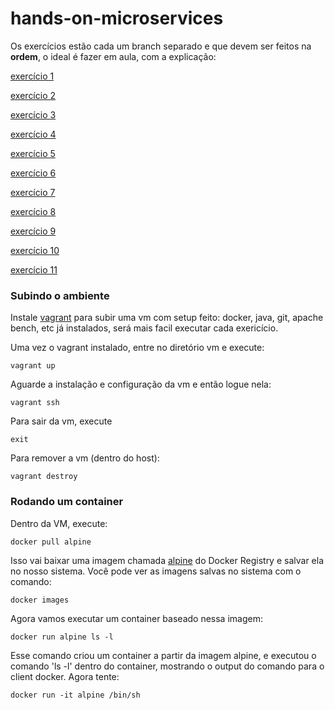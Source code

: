 # hands-on-microservices

Os exercícios estão cada um branch separado e que devem ser feitos na **ordem**, o ideal é fazer em aula, com a explicação:

[exercício 1](https://github.com/luizroos/hands-on-microservices/tree/e1)

[exercício 2](https://github.com/luizroos/hands-on-microservices/tree/e2)

[exercício 3](https://github.com/luizroos/hands-on-microservices/tree/e3)

[exercício 4](https://github.com/luizroos/hands-on-microservices/tree/e4)

[exercício 5](https://github.com/luizroos/hands-on-microservices/tree/e5)

[exercício 6](https://github.com/luizroos/hands-on-microservices/tree/e6)

[exercício 7](https://github.com/luizroos/hands-on-microservices/tree/e7)

[exercício 8](https://github.com/luizroos/hands-on-microservices/tree/e8)

[exercício 9](https://github.com/luizroos/hands-on-microservices/tree/e9)

[exercício 10](https://github.com/luizroos/hands-on-microservices/tree/e10)

[exercício 11](https://github.com/luizroos/hands-on-microservices/tree/e11)

### Subindo o ambiente

Instale [vagrant](https://www.vagrantup.com/) para subir uma vm com setup feito: docker, java, git, apache bench, etc já instalados, será mais facil executar cada exericício.

Uma vez o vagrant instalado, entre no diretório vm e execute:

```
vagrant up
```

Aguarde a instalação e configuração da vm e então logue nela:

```
vagrant ssh
```

Para sair da vm, execute

```
exit
```

Para remover a vm (dentro do host):

```
vagrant destroy
```

### Rodando um container

Dentro da VM, execute:

```
docker pull alpine
```

Isso vai baixar uma imagem chamada [alpine](https://hub.docker.com/_/alpine) do Docker Registry e salvar ela no nosso sistema. Você pode ver as imagens salvas no sistema com o comando:

```
docker images
```

Agora vamos executar um container baseado nessa imagem:

```
docker run alpine ls -l
```

Esse comando criou um container a partir da imagem alpine, e executou o comando 'ls -l' dentro do container, mostrando o output do comando para o client docker. Agora tente:

```
docker run -it alpine /bin/sh
```

